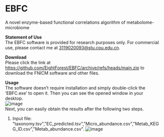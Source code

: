 # EBFC
A novel enzyme-based functional correlations algorithm of metabolome-microbiome  
  
**Statement of Use**  
The EBFC software is provided for research purposes only. For commercial use, please contact me at 3119020093@stu.cpu.edu.cn.  
  
**Download**  
Please click the link at https://github.com/EightForest/EBFC/archive/refs/heads/main.zip to download the FNICM software and other files.  
  
**Usage**  
The software doesn’t require installation and simply double-click the ‘EBFC.exe’ to open it. Then you can see the opened window in your desktop.  
![image](https://github.com/EightForest/EBFC/blob/main/images/Figure1.PNG)  
Next, you can easily obtain the results after the following two steps.  
1. Input file: "taxonomy.tsv","EC_predicted.tsv","Micro_abundance.csv","Metab_KEGG_ID.csv","Metab_abundance.csv".
![image](https://github.com/EightForest/EBFC/blob/main/images/Figure2.PNG)
